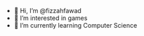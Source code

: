 - 👋 Hi, I’m @fizzahfawad
- 👀 I’m interested in games
- 🌱 I’m currently learning Computer Science
<!---
fizzahfawad/fizzahfawad is a ✨ special ✨ repository because its `README.md` (this file) appears on your GitHub profile.
You can click the Preview link to take a look at your changes.
--->
